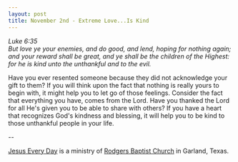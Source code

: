 ```yaml
---
layout: post
title: November 2nd - Extreme Love...Is Kind
---
```


_Luke 6:35  
But love ye your enemies, and do good, and lend, hoping for nothing
again; and your reward shall be great, and ye shall be the children
of the Highest: for he is kind unto the unthankful and to the evil._

Have you ever resented someone because they did not acknowledge
your gift to them? If you will think upon the fact that nothing is
really yours to begin with, it might help you to let go of those
feelings. Consider the fact that everything you have, comes from the
Lord. Have you thanked the Lord for all He's given you to be able to
share with others? If you have a heart that recognizes God's kindness
and blessing, it will help you to be kind to those unthankful people
in your life.

 --

<a href=http://jesuseveryday.net>Jesus Every Day</a> is a ministry of <a href=http://rodgersbaptist.net>Rodgers Baptist Church</a> in Garland, Texas.

